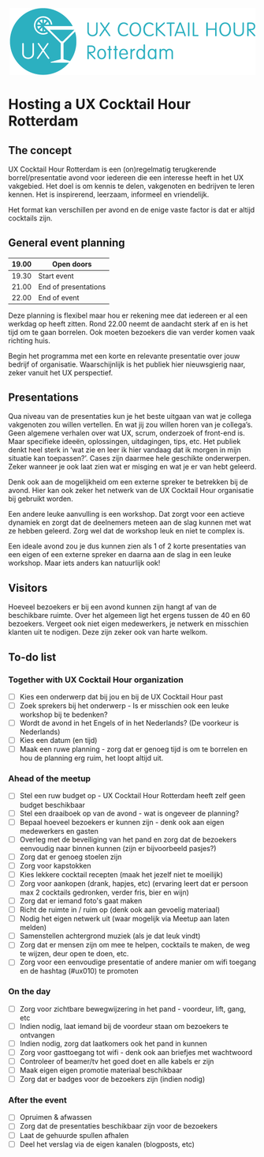 <p align="center"><img src="/identity/ux_cocktail_hour_logo_text_v02.png" width=499 height=136 alt="UX Cocktail Hour Rotterdam logo"></p>

# Hosting a UX Cocktail Hour Rotterdam

## The concept
UX Cocktail Hour Rotterdam is een (on)regelmatig terugkerende borrel/presentatie avond voor iedereen die een interesse heeft in het UX vakgebied. Het doel is om kennis te delen, vakgenoten en bedrijven te leren kennen. Het is inspirerend, leerzaam, informeel en vriendelijk.

Het format kan verschillen per avond en de enige vaste factor is dat er altijd cocktails zijn.

## General event planning

| 19.00 | Open doors           |
|-------|----------------------|
| 19.30 | Start event          |
| 21.00 | End of presentations |
| 22.00 | End of event         |

Deze planning is flexibel maar hou er rekening mee dat iedereen er al een werkdag op heeft zitten. Rond 22.00 neemt de aandacht sterk af en is het tijd om te gaan borrelen. Ook moeten bezoekers die van verder komen vaak richting huis.

Begin het programma met een korte en relevante presentatie over jouw bedrijf of organisatie. Waarschijnlijk is het publiek hier nieuwsgierig naar, zeker vanuit het UX perspectief.

## Presentations
Qua niveau van de presentaties kun je het beste uitgaan van wat je collega vakgenoten zou willen vertellen. En wat jij zou willen horen van je collega’s. Geen algemene verhalen over wat UX, scrum, onderzoek of front-end is. Maar specifieke ideeën, oplossingen, uitdagingen, tips, etc.
Het publiek denkt heel sterk in ‘wat zie en leer ik hier vandaag dat ik morgen in mijn situatie kan toepassen?’. Cases zijn daarmee hele geschikte onderwerpen. Zeker wanneer je ook laat zien wat er misging en wat je er van hebt geleerd.

Denk ook aan de mogelijkheid om een externe spreker te betrekken bij de avond. Hier kan ook zeker het netwerk van de UX Cocktail Hour organisatie bij gebruikt worden.

Een andere leuke aanvulling is een workshop. Dat zorgt voor een actieve dynamiek en zorgt dat de deelnemers meteen aan de slag kunnen met wat ze hebben geleerd. Zorg wel dat de workshop leuk en niet te complex is.

Een ideale avond zou je dus kunnen zien als 1 of 2 korte presentaties van een eigen of een externe spreker en daarna aan de slag in een leuke workshop. Maar iets anders kan natuurlijk ook!

## Visitors
Hoeveel bezoekers er bij een avond kunnen zijn hangt af van de beschikbare ruimte. Over het algemeen ligt het ergens tussen de 40 en 60 bezoekers. Vergeet ook niet eigen medewerkers, je netwerk en misschien klanten uit te nodigen. Deze zijn zeker ook van harte welkom.

## To-do list

### Together with UX Cocktail Hour organization

- [ ] Kies een onderwerp dat bij jou en bij de UX Cocktail Hour past
- [ ] Zoek sprekers bij het onderwerp - Is er misschien ook een leuke workshop bij te bedenken?
- [ ] Wordt de avond in het Engels of in het Nederlands? (De voorkeur is Nederlands)
- [ ] Kies een datum (en tijd)
- [ ] Maak een ruwe planning - zorg dat er genoeg tijd is om te borrelen en hou de planning erg ruim, het loopt altijd uit.

### Ahead of the meetup

- [ ] Stel een ruw budget op - UX Cocktail Hour Rotterdam heeft zelf geen budget beschikbaar
- [ ] Stel een draaiboek op van de avond - wat is ongeveer de planning?
- [ ] Bepaal hoeveel bezoekers er kunnen zijn - denk ook aan eigen medewerkers en gasten
- [ ] Overleg met de beveiliging van het pand en zorg dat de bezoekers eenvoudig naar binnen kunnen (zijn er bijvoorbeeld pasjes?)
- [ ] Zorg dat er genoeg stoelen zijn
- [ ] Zorg voor kapstokken
- [ ] Kies lekkere cocktail recepten (maak het jezelf niet te moeilijk)
- [ ] Zorg voor aankopen (drank, hapjes, etc) (ervaring leert dat er persoon max 2 cocktails gedronken, verder fris, bier en wijn)
- [ ] Zorg dat er iemand foto's gaat maken
- [ ] Richt de ruimte in / ruim op (denk ook aan gevoelig materiaal)
- [ ] Nodig het eigen netwerk uit (waar mogelijk via Meetup aan laten melden)
- [ ] Samenstellen achtergrond muziek (als je dat leuk vindt)
- [ ] Zorg dat er mensen zijn om mee te helpen, cocktails te maken, de weg te wijzen, deur open te doen, etc.
- [ ] Zorg voor een eenvoudige presentatie of andere manier om wifi toegang en de hashtag (#ux010) te promoten

### On the day

- [ ] Zorg voor zichtbare bewegwijzering in het pand - voordeur, lift, gang, etc
- [ ] Indien nodig, laat iemand bij de voordeur staan om bezoekers te ontvangen
- [ ] Indien nodig, zorg dat laatkomers ook het pand in kunnen
- [ ] Zorg voor gasttoegang tot wifi - denk ook aan briefjes met wachtwoord
- [ ] Controleer of beamer/tv het goed doet en alle kabels er zijn
- [ ] Maak eigen eigen promotie materiaal beschikbaar
- [ ] Zorg dat er badges voor de bezoekers zijn (indien nodig)

### After the event

- [ ] Opruimen & afwassen
- [ ] Zorg dat de presentaties beschikbaar zijn voor de bezoekers
- [ ] Laat de gehuurde spullen afhalen
- [ ] Deel het verslag via de eigen kanalen (blogposts, etc)
